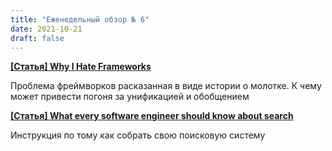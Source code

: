 ```yaml
---
title: "Еженедельный обзор № 6"
date: 2021-10-21
draft: false
---
```


<!--more-->

**[[Статья] Why I Hate Frameworks](https://www.fredrikholmqvist.com/pages/why-i-hate-frameworks.html)**

Проблема фреймворков расказанная в виде истории о молотке. К чему может привести погоня за унификацией и обобщением

**[[Статья] What every software engineer should know about search](https://scribe.rip/p/what-every-software-engineer-should-know-about-search-27d1df99f80d)**

Инструкция по тому как собрать свою поисковую систему
